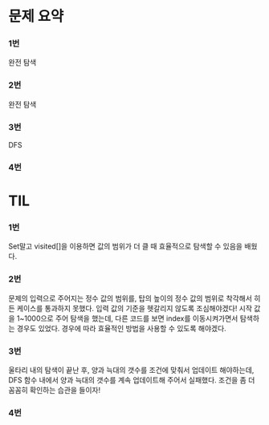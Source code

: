 # 문제 요약

### 1번

완전 탐색

### 2번

완전 탐색

### 3번

DFS

### 4번

# TIL

### 1번

Set말고 visited[]을 이용하면 값의 범위가 더 클 때 효율적으로 탐색할 수 있음을 배웠다.

### 2번

문제의 입력으로 주어지는 정수 값의 범위를, 탑의 높이의 정수 값의 범위로 착각해서
히든 케이스를 통과하지 못했다.
입력 값의 기준을 헷갈리지 않도록 조심해야겠다!
시작 값을 1~1000으로 주어 탐색을 했는데, 다른 코드를 보면 index를 이동시켜가면서 탐색하는 경우도 있었다.
경우에 따라 효율적인 방법을 사용할 수 있도록 해야겠다.

### 3번

울타리 내의 탐색이 끝난 후, 양과 늑대의 갯수를 조건에 맞춰서 업데이트 해야하는데,
DFS 함수 내에서 양과 늑대의 갯수를 계속 업데이트해 주어서 실패했다.
조건을 좀 더 꼼꼼히 확인하는 습관을 들이자!

### 4번
